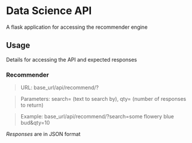 # Data Science API

A flask application for accessing the recommender engine

## Usage

Details for accessing the API and expected responses

### Recommender

> URL: base_url/api/recommend/?

> Parameters: search=<string> (text to search by), qty=<int> (number of responses to return)

> Example: base_url/api/recommend/?search=some flowery blue bud&qty=10

*Responses* are in JSON format
